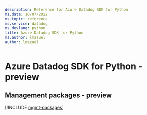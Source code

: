 ```yaml
---
description: Reference for Azure Datadog SDK for Python
ms.data: 10/07/2022
ms.topic: reference
ms.service: datadog
ms.devlang: python
title: Azure Datadog SDK for Python
ms.author: lmazuel
author: lmazuel
---
```

# Azure Datadog SDK for Python - preview

## Management packages - preview
[!INCLUDE [mgmt-packages](datadog-mgmt-index.md)]